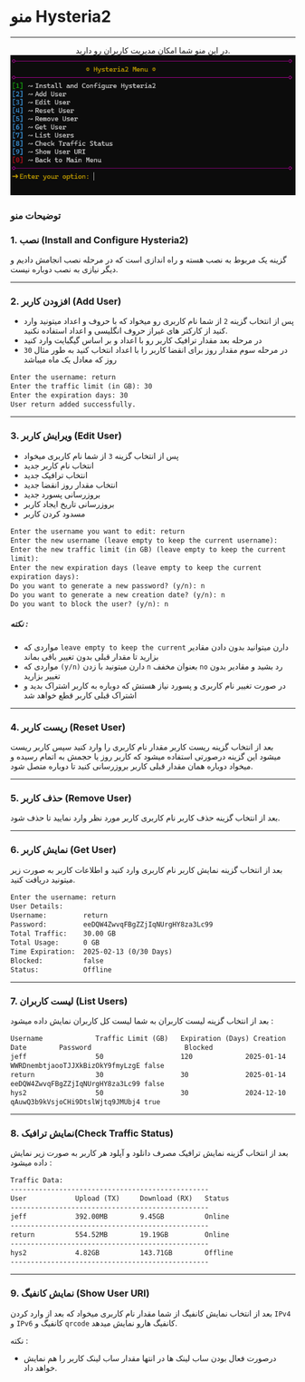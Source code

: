 # منو Hysteria2
---
<p align="center">
در این منو شما امکان مدیریت کاربران رو دارید.
<br>

<img src="../../Picture/hysteria2menu.png">
</p>

### توضیحات منو


### 1. نصب (Install and Configure Hysteria2)
گزینه یک مربوط به نصب هسته و راه اندازی است که در مرحله نصب انجامش دادیم و دیگر نیازی به نصب دوباره نیست.


----


### 2. افزودن کاربر (Add User)


- پس از انتخاب گزینه `2` از شما نام کاربری رو میخواد که با حروف و اعداد میتونید وارد کنید
از کارکتر های غیراز حروف انگلیسی و اعداد استفاده نکنید.
- در مرحله بعد مقدار ترافیک کاربر رو با اعداد و بر اساس گیگبایت وارد کنید
- در مرحله سوم مقدار روز برای انقضا کاربر را با اعداد انتخاب کنید به طور مثال `30` روز که معادل یک ماه میباشد
```
Enter the username: return
Enter the traffic limit (in GB): 30
Enter the expiration days: 30
User return added successfully.
```
---


### 3. ویرایش کاربر (Edit User)


- پس از انتخاب گزینه `3` از شما نام کاربری میخواد 
- انتخاب نام کاربر جدید
- انتخاب ترافیک جدید
- انتخاب مقدار روز انقضا جدید
- بروزرسانی پسورد جدید 
- بروزرسانی تاریخ ایجاد کاربر
- مسدود کردن کاربر


```
Enter the username you want to edit: return
Enter the new username (leave empty to keep the current username):
Enter the new traffic limit (in GB) (leave empty to keep the current limit):
Enter the new expiration days (leave empty to keep the current expiration days):
Do you want to generate a new password? (y/n): n
Do you want to generate a new creation date? (y/n): n
Do you want to block the user? (y/n): n
```

<h5>
نکته : 
</h5>

- مواردی که `leave empty to keep the current` دارن میتوانید بدون دادن مقادیر بزارید تا مقدار قبلی بدون تغییر باقی بماند
- مواردی که `(y/n)` دارن میتونید با زدن `n` بعنوان مخفف `no` رد بشید و مقادیر بدون تغییر بزارید
- در صورت تغییر نام کاربری و پسورد نیاز هستش که دوباره به کاربر اشتراک بدید و اشتراک قبلی کاربر قطع خواهد شد

---


### 4. ریست کاربر (Reset User)


بعد از انتخاب گزینه ریست کاربر مقدار نام کاربری را وارد کنید سپس کاربر ریست میشود
این گزینه درصورتی استفاده میشود که کاربر روز یا حجمش به اتمام رسیده و میخواد دوباره همان مقدار قبلی کاربر بروزرسانی کنید تا دوباره متصل شود.

---


### 5. حذف کاربر (Remove User)


بعد از انتخاب گزینه حذف کاربر نام کاربری کاربر مورد نظر وارد نمایید تا حذف شود.

---


### 6. نمایش کاربر (Get User)


بعد از انتخاب گزینه نمایش کاربر نام کاربری وارد کنید و اطلاعات کاربر به صورت زیر میتونید دریافت کنید.

```
Enter the username: return
User Details:
Username:         return
Password:         eeDQW4ZwvqFBgZZjIqNUrgHY8za3Lc99
Total Traffic:    30.00 GB
Total Usage:      0 GB
Time Expiration:  2025-02-13 (0/30 Days)
Blocked:          false
Status:           Offline
```

---


### 7. لیست کاربران (List Users)


بعد از انتخاب گزینه لیست کاربران به شما لیست کل کاربران نمایش  داده میشود :

```
Username             Traffic Limit (GB)   Expiration (Days) Creation Date        Password                       Blocked
jeff                 50                   120             2025-01-14           WWRDnembtjaooTJJXkBizOkY9fmyLzgE false
return               30                   30              2025-01-14           eeDQW4ZwvqFBgZZjIqNUrgHY8za3Lc99 false
hys2                 50                   30              2024-12-10           qAuwQ3b9kVsjoCHi9DtslWjtq9JMUbj4 true
```

---


### 8. نمایش ترافیک(Check Traffic Status)

بعد از انتخاب گزینه نمایش ترافیک مصرف دانلود و آپلود هر کاربر به صورت زیر نمایش داده میشود :

```
Traffic Data:
-------------------------------------------------
User            Upload (TX)     Download (RX)   Status
-------------------------------------------------
jeff            392.00MB        9.45GB          Online
-------------------------------------------------
return          554.52MB        19.19GB         Online
-------------------------------------------------
hys2            4.82GB          143.71GB        Offline
-------------------------------------------------

```

---


### 9. نمایش کانفیگ (Show User URI)


بعد از انتخاب نمایش کانفیگ از شما مقدار نام کاربری میخواد که بعد از وارد کردن 
 `IPv4` و `IPv6` کانفیگ و `qrcode` کانفیگ هارو نمایش میدهد.

نکته : 

- درصورت فعال بودن ساب لینک ها در انتها مقدار ساب لینک کاربر را هم نمایش خواهد داد.

